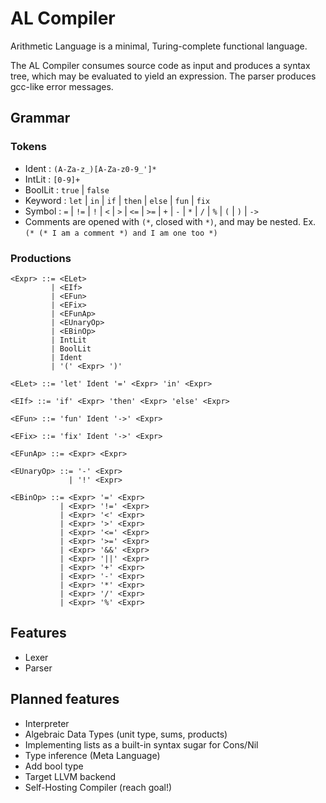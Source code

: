 # AL Compiler
Arithmetic Language is a minimal, Turing-complete functional language.

The AL Compiler consumes source code as input and produces a syntax tree, which may be evaluated to yield an expression. The parser produces gcc-like error messages.

## Grammar

### Tokens
* Ident : `(A-Za-z_)[A-Za-z0-9_']*`
* IntLit : `[0-9]+`
* BoolLit : `true` | `false`
* Keyword : `let` | `in` | `if` | `then` | `else` | `fun` | `fix`
* Symbol : `=` | `!=` | `!` | `<` | `>` | `<=` | `>=` | `+` | `-` | `*` | `/` | `%` | `(` | `)` | `->`
* Comments are opened with `(*`, closed with `*)`, and may be nested. Ex. `(* (* I am a comment *) and I am one too *)`

### Productions
```
<Expr> ::= <ELet>
         | <EIf>
         | <EFun>
         | <EFix>
         | <EFunAp>
         | <EUnaryOp>
         | <EBinOp>
         | IntLit
         | BoolLit
         | Ident
         | '(' <Expr> ')'

<ELet> ::= 'let' Ident '=' <Expr> 'in' <Expr>

<EIf> ::= 'if' <Expr> 'then' <Expr> 'else' <Expr>

<EFun> ::= 'fun' Ident '->' <Expr>

<EFix> ::= 'fix' Ident '->' <Expr>

<EFunAp> ::= <Expr> <Expr>

<EUnaryOp> ::= '-' <Expr>
             | '!' <Expr>

<EBinOp> ::= <Expr> '=' <Expr>
           | <Expr> '!=' <Expr>
           | <Expr> '<' <Expr>
           | <Expr> '>' <Expr>
           | <Expr> '<=' <Expr>
           | <Expr> '>=' <Expr>
           | <Expr> '&&' <Expr>
           | <Expr> '||' <Expr>
           | <Expr> '+' <Expr>
           | <Expr> '-' <Expr>
           | <Expr> '*' <Expr>
           | <Expr> '/' <Expr>
           | <Expr> '%' <Expr>

```

## Features
* Lexer
* Parser

## Planned features
* Interpreter
* Algebraic Data Types (unit type, sums, products)
* Implementing lists as a built-in syntax sugar for Cons/Nil
* Type inference (Meta Language)
* Add bool type
* Target LLVM backend
* Self-Hosting Compiler (reach goal!)
